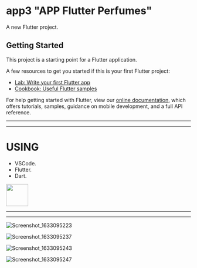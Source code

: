# app3    "APP Flutter Perfumes"

A new Flutter project.

## Getting Started

This project is a starting point for a Flutter application.

A few resources to get you started if this is your first Flutter project:

- [Lab: Write your first Flutter app](https://flutter.dev/docs/get-started/codelab)
- [Cookbook: Useful Flutter samples](https://flutter.dev/docs/cookbook)

For help getting started with Flutter, view our
[online documentation](https://flutter.dev/docs), which offers tutorials,
samples, guidance on mobile development, and a full API reference.
*************************************************************************
*************************************************************************
# USING 
 * VSCode.
 * Flutter.
 * Dart.


<a href="https://www.buymeacoffee.com/iamsayuj"><img src="https://cdn.buymeacoffee.com/buttons/v2/default-yellow.png" height="60"></a>
*************************************************************************
*************************************************************************

![Screenshot_1633095223](https://user-images.githubusercontent.com/60444937/135635450-22181f07-2b88-4de6-bf2c-0299c4464f86.png)

![Screenshot_1633095237](https://user-images.githubusercontent.com/60444937/135635457-072f9903-8ecc-4dab-9228-8571aaaaa0f3.png)

![Screenshot_1633095243](https://user-images.githubusercontent.com/60444937/135635473-1bc8ad18-dba5-4f64-808c-ae252415d850.png)

![Screenshot_1633095247](https://user-images.githubusercontent.com/60444937/135635480-4517fafd-c4cf-409a-9a19-3467b11e7ad2.png)


